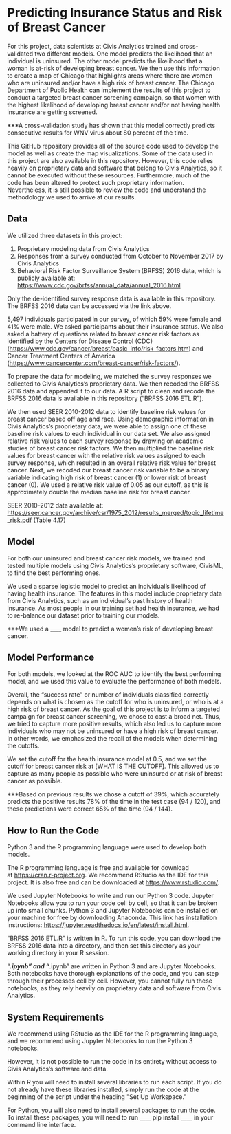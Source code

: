 # Predicting Insurance Status and Risk of Breast Cancer
For this project, data scientists at Civis Analytics trained and cross-validated two different models. One model predicts the likelihood that an individual is uninsured. The other model predicts the likelihood that a woman is at-risk of developing breast cancer. We then use this information to create a map of Chicago that highlights areas where there are women who are uninsured and/or have a high risk of breast cancer. The Chicago Department of Public Health can implement the results of this project to conduct a targeted breast cancer screening campaign, so that women with the highest likelihood of developing breast cancer and/or not having health insurance are getting screened.

***A cross-validation study has shown that this model correctly predicts consecutive results for WNV virus about 80 percent of the time.

This GitHub repository provides all of the source code used to develop the model as well as create the map visualizations. Some of the data used in this project are also available in this repository. However, this code relies heavily on proprietary data and software that belong to Civis Analytics, so it cannot be executed without these resources. Furthermore, much of the code has been altered to protect such proprietary information. Nevertheless, it is still possible to review the code and understand the methodology we used to arrive at our results. 

## Data 
We utilized three datasets in this project:
1. Proprietary modeling data from Civis Analytics
2. Responses from a survey conducted from October to November 2017 by Civis Analytics
3. Behavioral Risk Factor Surveillance System (BRFSS) 2016 data, which is publicly available at: https://www.cdc.gov/brfss/annual_data/annual_2016.html

Only the de-identified survey response data is available in this repository. The BRFSS 2016 data can be accessed via the link above. 

5,497 individuals participated in our survey, of which 59% were female and 41% were male. We asked participants about their insurance status. We also asked a battery of questions related to breast cancer risk factors as identified by the Centers for Disease Control (CDC) (https://www.cdc.gov/cancer/breast/basic_info/risk_factors.htm) and Cancer Treatment Centers of America (https://www.cancercenter.com/breast-cancer/risk-factors/). 

To prepare the data for modeling, we matched the survey responses we collected to Civis Analytics’s proprietary data. We then recoded the BRFSS 2016 data and appended it to our data. A R script to clean and recode the BRFSS 2016 data is available in this repository (“BRFSS 2016 ETL.R”). 

We then used SEER 2010-2012 data to identify baseline risk values for breast cancer based off age and race. Using demographic information in Civis Analytics’s proprietary data, we were able to assign one of these baseline risk values to each individual in our data set. We also assigned relative risk values to each survey response by drawing on academic studies of breast cancer risk factors. We then multiplied the baseline risk values for breast cancer with the relative risk values assigned to each survey response, which resulted in an overall relative risk value for breast cancer. Next, we recoded our breast cancer risk variable to be a binary variable indicating high risk of breast cancer (1) or lower risk of breast cancer (0). We used a relative risk value of 0.05 as our cutoff, as this is approximately double the median baseline risk for breast cancer.

SEER 2010-2012 data available at: https://seer.cancer.gov/archive/csr/1975_2012/results_merged/topic_lifetime_risk.pdf (Table 4.17)

## Model
For both our uninsured and breast cancer risk models, we trained and tested multiple models using Civis Analytics’s proprietary software, CivisML, to find the best performing ones.

We used a sparse logistic model to predict an individual’s likelihood of having health insurance. The features in this model include proprietary data from Civis Analytics, such as an individual’s past history of health insurance. As most people in our training set had health insurance, we had to re-balance our dataset prior to training our models. 

***We used a ____ model to predict a women’s risk of developing breast cancer. 


## Model Performance
For both models, we looked at the ROC AUC to identify the best performing model, and we used this value to evaluate the performance of both models.

Overall, the “success rate” or number of individuals classified correctly depends on what is chosen as the cutoff for who is uninsured, or who is at a high risk of breast cancer. As the goal of this project is to inform a targeted campaign for breast cancer screening, we chose to cast a broad net. 
Thus, we tried to capture more positive results, which also led us to capture more individuals who may not be uninsured or have a high risk of breast cancer. In other words, we emphasized the recall of the models when determining the cutoffs.

We set the cutoff for the health insurance model at 0.5, and we set the cutoff for breast cancer risk at [WHAT IS THE CUTOFF]. This allowed us to capture as many people as possible who were uninsured or at risk of breast cancer as possible. 

***Based on previous results we chose a cutoff of 39%, which accurately predicts the positive results 78% of the time in the test case (94 / 120), and these predictions were correct 65% of the time (94 / 144).

## How to Run the Code
Python 3 and the R programming language were used to develop both models.

The R programming language is free and available for download at https://cran.r-project.org. We recommend RStudio as the IDE for this project. It is also free and can be downloaded at https://www.rstudio.com/.

We used Jupyter Notebooks to write and run our Python 3 code. Jupyter Notebooks allow you to run your code cell by cell, so that it can be broken up into small chunks. Python 3 and Jupyter Notebooks can be installed on your machine for free by downloading Anaconda. This link has installation instructions: https://jupyter.readthedocs.io/en/latest/install.html. 

“BRFSS 2016 ETL.R” is written in R. To run this code, you can download the BRFSS 2016 data into a directory, and then set this directory as your working directory in your R session.

“___.ipynb” and “___.ipynb” are written in Python 3 and are Jupyter Notebooks. Both notebooks have thorough explanations of the code, and you can step through their processes cell by cell. However, you cannot fully run these notebooks, as they rely heavily on proprietary data and software from Civis Analytics. 


## System Requirements
We recommend using RStudio as the IDE for the R programming language, and we recommend using Jupyter Notebooks to run the Python 3 notebooks. 

However, it is not possible to run the code in its entirety without access to Civis Analytics’s software and data.  

Within R you will need to install several libraries to run each script. If you do not already have these libraries installed, simply run the code at the beginning of the script under the heading "Set Up Workspace." 

For Python, you will also need to install several packages to run the code. To install these packages, you will need to run
____ pip install ____ in your command line interface. 
